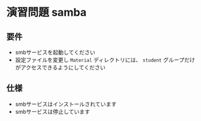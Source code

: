 # 演習問題 samba
## 要件

- smbサービスを起動してください 
- 設定ファイルを変更し `Material` ディレクトリには、 `student` グループだけがアクセスできるようにしてください

## 仕様

- smbサービスはインストールされています
- smbサービスは停止しています